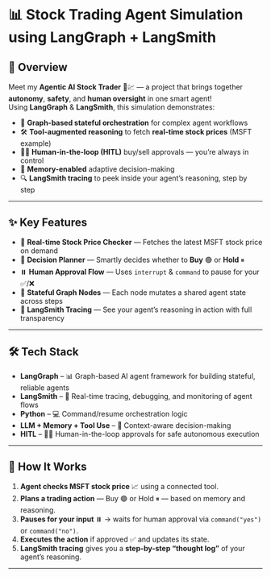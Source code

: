 # 📊 **Stock Trading Agent Simulation using LangGraph + LangSmith**

## 🚀 Overview
Meet my **Agentic AI Stock Trader** 🤖💹 — a project that brings together **autonomy**, **safety**, and **human oversight** in one smart agent!  
Using **LangGraph** & **LangSmith**, this simulation demonstrates:  
- 🔄 **Graph-based stateful orchestration** for complex agent workflows  
- 🛠️ **Tool-augmented reasoning** to fetch **real-time stock prices** (MSFT example)  
- 👨‍⚖️ **Human-in-the-loop (HITL)** buy/sell approvals — you’re always in control  
- 🧠 **Memory-enabled** adaptive decision-making  
- 🔍 **LangSmith tracing** to peek inside your agent’s reasoning, step by step  

---

## ✨ **Key Features**
- 📡 **Real-time Stock Price Checker** — Fetches the latest MSFT stock price on demand  
- 🧠 **Decision Planner** — Smartly decides whether to **Buy** 🟢 or **Hold** ⏸  
- ⏸️ **Human Approval Flow** — Uses `interrupt` & `command` to pause for your ✅/❌  
- 🧩 **Stateful Graph Nodes** — Each node mutates a shared agent state across steps  
- 🔬 **LangSmith Tracing** — See your agent’s reasoning in action with full transparency  

---

## 🛠 **Tech Stack**
- **LangGraph** – 📊 Graph-based AI agent framework for building stateful, reliable agents  
- **LangSmith** – 🧪 Real-time tracing, debugging, and monitoring of agent flows  
- **Python** – 💻 Command/resume orchestration logic  
- **LLM + Memory + Tool Use** – 🧠 Context-aware decision-making  
- **HITL** – 🧑‍💼 Human-in-the-loop approvals for safe autonomous execution  

---

## 🧭 **How It Works**
1. **Agent checks MSFT stock price** 📈 using a connected tool.
2. **Plans a trading action** — Buy 🟢 or Hold ⏸ — based on memory and reasoning.
3. **Pauses for your input** ⏸️ → waits for human approval via `command("yes")` or `command("no")`.
4. **Executes the action** if approved ✅ and updates its state.
5. **LangSmith tracing** gives you a **step-by-step “thought log”** of your agent’s reasoning.

---
